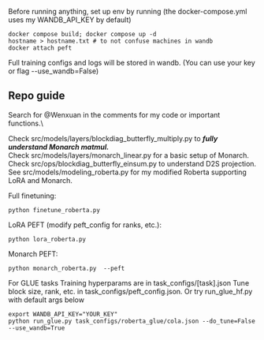 Before running anything, set up env by running (the docker-compose.yml uses my WANDB_API_KEY by default)
```
docker compose build; docker compose up -d
hostname > hostname.txt # to not confuse machines in wandb
docker attach peft
```
Full training configs and logs will be stored in wandb. (You can use your key or flag --use_wandb=False)

## Repo guide
Search for @Wenxuan in the comments for my code or important functions.\

Check src/models/layers/blockdiag_butterfly_multiply.py to ***fully understand Monarch matmul.***\
Check src/models/layers/monarch_linear.py for a basic setup of Monarch.\
Check src/ops/blockdiag_butterfly_einsum.py to understand D2S projection.\
See src/models/modeling_roberta.py for my modified Roberta supporting LoRA and Monarch.

Full finetuning: 
```
python finetune_roberta.py 
```
LoRA PEFT (modify peft_config for ranks, etc.): 
```
python lora_roberta.py 
```
Monarch PEFT: 
``` 
python monarch_roberta.py  --peft
```
For GLUE tasks 
Training hyperparams are in task_configs/[task].json
Tune block size, rank, etc. in task_configs/peft_config.json.
Or try run_glue_hf.py with default args below
```
export WANDB_API_KEY="YOUR_KEY"
python run_glue.py task_configs/roberta_glue/cola.json --do_tune=False --use_wandb=True 
```

